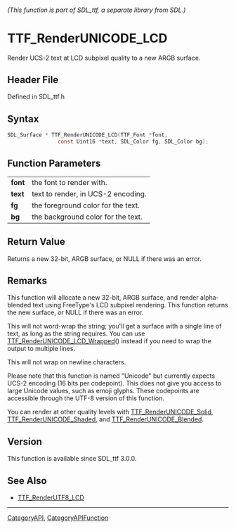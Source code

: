 ###### (This function is part of SDL_ttf, a separate library from SDL.)
# TTF_RenderUNICODE_LCD

Render UCS-2 text at LCD subpixel quality to a new ARGB surface.

## Header File

Defined in SDL_ttf.h

## Syntax

```c
SDL_Surface * TTF_RenderUNICODE_LCD(TTF_Font *font,
                const Uint16 *text, SDL_Color fg, SDL_Color bg);

```

## Function Parameters

|              |                                    |
| ------------ | ---------------------------------- |
| **font**     | the font to render with.           |
| **text**     | text to render, in UCS-2 encoding. |
| **fg**       | the foreground color for the text. |
| **bg**       | the background color for the text. |

## Return Value

Returns a new 32-bit, ARGB surface, or NULL if there was an error.

## Remarks

This function will allocate a new 32-bit, ARGB surface, and render
alpha-blended text using FreeType's LCD subpixel rendering. This function
returns the new surface, or NULL if there was an error.

This will not word-wrap the string; you'll get a surface with a single line
of text, as long as the string requires. You can use
[TTF_RenderUNICODE_LCD_Wrapped](TTF_RenderUNICODE_LCD_Wrapped)() instead if
you need to wrap the output to multiple lines.

This will not wrap on newline characters.

Please note that this function is named "Unicode" but currently expects
UCS-2 encoding (16 bits per codepoint). This does not give you access to
large Unicode values, such as emoji glyphs. These codepoints are accessible
through the UTF-8 version of this function.

You can render at other quality levels with
[TTF_RenderUNICODE_Solid](TTF_RenderUNICODE_Solid),
[TTF_RenderUNICODE_Shaded](TTF_RenderUNICODE_Shaded), and
[TTF_RenderUNICODE_Blended](TTF_RenderUNICODE_Blended).

## Version

This function is available since SDL_ttf 3.0.0.

## See Also

- [TTF_RenderUTF8_LCD](TTF_RenderUTF8_LCD)

----
[CategoryAPI](CategoryAPI), [CategoryAPIFunction](CategoryAPIFunction)

